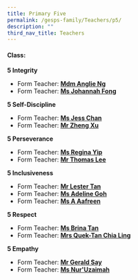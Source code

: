 ```yaml
---
title: Primary Five
permalink: /gesps-family/Teachers/p5/
description: ""
third_nav_title: Teachers
---
```

#### Class:

**5 Integrity**

*   Form Teacher: **[Mdm Anglie Ng](mailto:Ng_Sor_Ling_Anglie@schools.gov.sg)**
*   Form Teacher: **[Ms Johannah Fong](mailto:johannah_fong_yun_wen@schools.gov.sg)**

**5 Self-Discipline**

*   Form Teacher: **[Ms Jess Chan](mailto:chan_hoon_seah@schools.gov.sg)**
*   Form Teacher: **[Mr Zheng Xu](mailto:Xu_Zheng@schools.gov.sg)**

**5 Perseverance**  

*   Form Teacher: **[Ms Regina Yip](mailto:yip_lai_kuan@schools.gov.sg)**
*   Form Teacher: **[Mr Thomas Lee](mailto:lee_tee_kai_thomas@schools.gov.sg)**

**5 Inclusiveness**

*   Form Teacher: **[Mr Lester Tan](mailto:tan_meng_fai_lester@schools.gov.sg)**
*   Form Teacher: **[Ms Adeline Goh](mailto:adeline_goh_pei_yin@schools.gov.sg)**
*   Form Teacher: **[Ms A Aafreen](mailto:a_aafreen_fathima@schools.gov.sg)**

**5 Respect**

*   Form Teacher: **[Ms Brina Tan](mailto:brina_tan@schools.gov.sg)**
*   Form Teacher: **[Mrs Quek-Tan Chia Ling](mailto:tan_chia_ling@schools.gov.sg)**

**5 Empathy**

*   Form Teacher: **[Mr Gerald Say](mailto:say_tiong_sin_gerald@schools.gov.sg)**
*   Form Teacher: **[Ms Nur'Uzaimah](mailto:nur_uzaimah_fadzali@schools.gov.sg)**